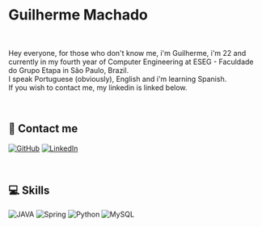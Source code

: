 
# Guilherme Machado
<br>

Hey everyone, for those who don't know me, i'm Guilherme, i'm 22 and currently in my fourth year of Computer Engineering at ESEG - Faculdade do Grupo Etapa in São Paulo, Brazil. <br>
I speak Portuguese (obviously), English and i'm learning Spanish. <br>
If you wish to contact me, my linkedin is linked below.

<br>

## 🔗 Contact me

[![GitHub](https://img.shields.io/badge/GitHub-000?style=for-the-badge&logo=github&logoColor=30A3DC)](https://github.com/guimmachado)
[![LinkedIn](https://img.shields.io/badge/-LinkedIn-000?style=for-the-badge&logo=linkedin&logoColor=30A3DC)](https://www.linkedin.com/in/guimmachado/)

<br>

## 💻 Skills

![JAVA](https://img.shields.io/badge/Java-ED8B00?style=for-the-badge&logo=java&logoColor=white)
![Spring](https://img.shields.io/badge/Spring-6DB33F?style=for-the-badge&logo=spring&logoColor=white)
![Python](https://img.shields.io/badge/Python-000?style=for-the-badge&logo=python)
![MySQL](https://img.shields.io/badge/MySQL-000?style=for-the-badge&logo=MySQL)

